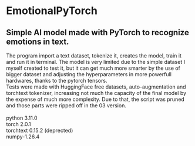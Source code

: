 # EmotionalPyTorch
## Simple AI model made with PyTorch to recognize emotions in text.

The program import a text dataset, tokenize it, creates the model, train it and run it in terminal.
The model is very limited due to the simple dataset I myself created to test it, but it can get much more smarter by the use of bigger dataset and adjusting the hyperparameters in more powerfull hardwares, thanks to the pytorch tensors. <br>
Tests were made with HuggingFace free datasets, auto-augmentation and torchtext tokenizer, increasing not much the capacity of the final model by the expense of much more complexity. Due to that, the script was pruned and those parts were ripped off in the 03 version.
<br><br>
python 3.11.0 <br>
torch 2.0.1 <br>
torchtext 0.15.2 (deprected) <br>
numpy-1.26.4
